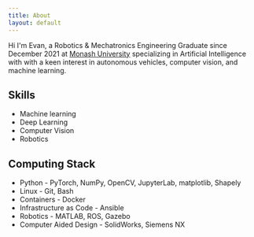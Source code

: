 ```yaml
---
title: About
layout: default
---
```


<div markdown="1">

Hi I'm Evan, a Robotics & Mechatronics Engineering Graduate since December 2021 at [Monash University](https://www.monash.edu/study/courses/majors-minors-specialisations/2022/specialisations/robotics-and-mechatronics-engineering-xs0246) specializing in Artificial Intelligence with with a keen interest in autonomous vehicles, computer vision, and machine learning.

</div>

<div markdown="1">

## Skills
- Machine learning
- Deep Learning
- Computer Vision
- Robotics

## Computing Stack
- Python - PyTorch, NumPy, OpenCV, JupyterLab, matplotlib, Shapely
- Linux - Git, Bash
- Containers - Docker
- Infrastructure as Code - Ansible
- Robotics - MATLAB, ROS, Gazebo
- Computer Aided Design - SolidWorks, Siemens NX

</div>
